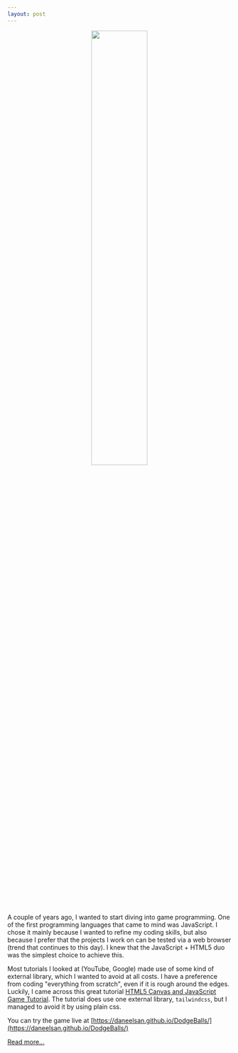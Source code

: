 ```yaml
---
layout: post
---
```


<div style="text-align: center;">
  <img src="{{ site.url }}/images/DodgeBalls.png" width="50%"/>
</div>
<br>

A couple of years ago, I wanted to start diving into game programming.
One of the first programming languages that came to mind was JavaScript.
I chose it mainly because I wanted to refine my coding skills, but also because I prefer that the projects I work on can be tested via a 
web browser (trend that continues to this day). I knew that the JavaScript + HTML5 duo was the simplest choice to achieve this.

Most tutorials I looked at (YouTube, Google) made use of some kind of external library, which I wanted to avoid at all costs.
I have a preference from coding "everything from scratch", even if it is rough around the edges.
Luckily, I came across this great tutorial [HTML5 Canvas and JavaScript Game Tutorial](https://www.youtube.com/watch?v=eI9idPTT0c4).
The tutorial does use one external library, `tailwindcss`, but I managed to avoid it by using plain css.

You can try the game live at [https://daneelsan.github.io/DodgeBalls/](https://daneelsan.github.io/DodgeBalls/)

[Read more...](https://github.com/daneelsan/DodgeBalls)
